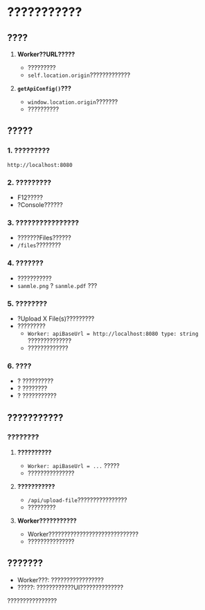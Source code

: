 # ???????????

## ????

1. **Worker??URL?????**
   - ?????????
   - `self.location.origin`?????????????

2. **`getApiConfig()`???**
   - `window.location.origin`???????
   - ??????????

## ?????

### 1. ?????????
```
http://localhost:8080
```

### 2. ?????????
- F12?????
- ?Console??????

### 3. ????????????????
- ???????Files??????
- `/files`????????

### 4. ???????
- ???????????
- `sanmle.png` ? `sanmle.pdf` ???

### 5. ????????
- ?Upload X File(s)?????????
- ?????????
  - `Worker: apiBaseUrl = http://localhost:8080 type: string` ??????????????
  - ?????????????

### 6. ????
- ? ??????????
- ? ????????
- ? ???????????

## ???????????

### ????????

1. **??????????**
   - `Worker: apiBaseUrl = ...` ?????
   - ???????????????

2. **???????????**
   - `/api/upload-file`????????????????
   - ?????????

3. **Worker???????????**
   - Worker?????????????????????????????
   - ???????????????

## ???????

- Worker???: ?????????????????
- ?????: ????????????UI??????????????

????????????????

